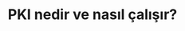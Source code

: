 ---
layout: post
title: PKI nedir ve nasıl çalışır?
ext-url: https://medium.com/@gokhansengun/pki-nedir-ve-nas%C4%B1l-%C3%A7al%C4%B1%C5%9F%C4%B1r-6f71db7a609e
lang: tr
medium: yes
---